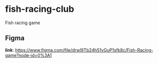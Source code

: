 # fish-racing-club
Fish racing game

## Figma

**link**: https://www.figma.com/file/drwl9Tb24h51vGuP1sfk8c/Fish-Racing-game?node-id=0%3A1 
